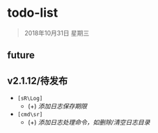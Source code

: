 # todo-list

> 2018年10月31日 星期三



## future





## v2.1.12/待发布

- `[sR\Log]`  
  - (+) *添加日志保存期限*
- `[cmd\sr]`
  - (+) *添加日志处理命令，如删除/清空日志目录*



